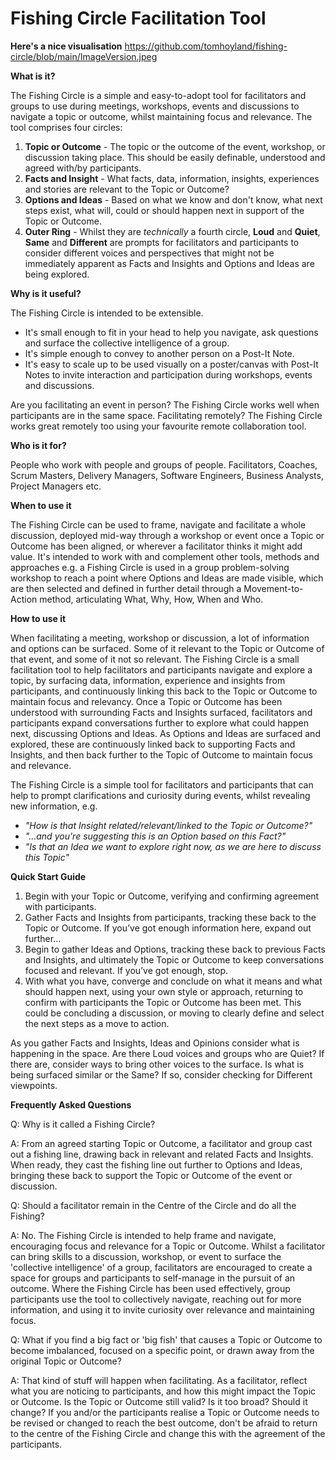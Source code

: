 # Fishing Circle Facilitation Tool

**Here's a nice visualisation**
https://github.com/tomhoyland/fishing-circle/blob/main/ImageVersion.jpeg


**What is it?**

The Fishing Circle is a simple and easy-to-adopt tool for facilitators and groups to use during meetings, workshops, events and discussions to navigate a topic or outcome, whilst maintaining focus and relevance. 
The tool comprises four circles:
1. **Topic or Outcome** - The topic or the outcome of the event, workshop, or discussion taking place. This should be easily definable, understood and agreed with/by participants.
2. **Facts and Insight** - What facts, data, information, insights, experiences and stories are relevant to the Topic or Outcome?
3. **Options and Ideas** - Based on what we know and don't know, what next steps exist, what will, could or should happen next in support of the Topic or Outcome.
4. **Outer Ring** - Whilst they are _technically_ a fourth circle, **Loud** and **Quiet**, **Same** and **Different** are prompts for facilitators and participants to consider different voices and perspectives that might not be immediately apparent as Facts and Insights and Options and Ideas are being explored.



**Why is it useful?**

The Fishing Circle is intended to be extensible. 
- It's small enough to fit in your head to help you navigate, ask questions and surface the collective intelligence of a group. 
- It's simple enough to convey to another person on a Post-It Note. 
- It's easy to scale up to be used visually on a poster/canvas with Post-It Notes to invite interaction and participation during workshops, events and discussions.

Are you facilitating an event in person? The Fishing Circle works well when participants are in the same space. Facilitating remotely? The Fishing Circle works great remotely too using your favourite remote collaboration tool.



**Who is it for?**

People who work with people and groups of people. Facilitators, Coaches, Scrum Masters, Delivery Managers, Software Engineers, Business Analysts, Project Managers etc. 



**When to use it**

The Fishing Circle can be used to frame, navigate and facilitate a whole discussion, deployed mid-way through a workshop or event once a Topic or Outcome has been aligned, or wherever a facilitator thinks it might add value. It's intended to work with and complement other tools, methods and approaches e.g. a Fishing Circle is used in a group problem-solving workshop to reach a point where Options and Ideas are made visible, which are then selected and defined in further detail through a Movement-to-Action method, articulating What, Why, How, When and Who.



**How to use it**

When facilitating a meeting, workshop or discussion, a lot of information and options can be surfaced. Some of it relevant to the Topic or Outcome of that event, and some of it not so relevant. The Fishing Circle is a small facilitation tool to help facilitators and participants navigate and explore a topic, by surfacing data, information, experience and insights from participants, and continuously linking this back to the Topic or Outcome to maintain focus and relevancy. Once a Topic or Outcome has been understood with surrounding Facts and Insights surfaced, facilitators and participants expand conversations further to explore what could happen next, discussing Options and Ideas. As Options and Ideas are surfaced and explored, these are continuously linked back to supporting Facts and Insights, and then back further to the Topic of Outcome to maintain focus and relevance. 

The Fishing Circle is a simple tool for facilitators and participants that can help to prompt clarifications and curiosity during events, whilst revealing new information, e.g.
- _"How is that Insight related/relevant/linked to the Topic or Outcome?"_
- _"...and you're suggesting this is an Option based on this Fact?"_
- _"Is that an Idea we want to explore right now, as we are here to discuss this Topic"_ 



**Quick Start Guide**

1. Begin with your Topic or Outcome, verifying and confirming agreement with participants.
2. Gather Facts and Insights from participants, tracking these back to the Topic or Outcome. If you’ve got enough information here, expand out further…
3. Begin to gather Ideas and Options, tracking these back to previous Facts and Insights, and ultimately the Topic or Outcome to keep conversations focused and relevant. If you’ve got enough, stop.
4. With what you have, converge and conclude on what it means and what should happen next, using your own style or approach, returning to confirm with participants the Topic or Outcome has been met. This could be concluding a discussion, or moving to clearly define and select the next steps as a move to action. 

As you gather Facts and Insights, Ideas and Opinions consider what is happening in the space. Are there Loud voices and groups who are Quiet? If there are, consider ways to bring other voices to the surface. Is what is being surfaced similar or the Same? If so, consider checking for Different viewpoints.



**Frequently Asked Questions**

Q: Why is it called a Fishing Circle? 

A: From an agreed starting Topic or Outcome, a facilitator and group cast out a fishing line, drawing back in relevant and related Facts and Insights. When ready, they cast the fishing line out further to Options and Ideas, bringing these back to support the Topic or Outcome of the event or discussion. 


Q: Should a facilitator remain in the Centre of the Circle and do all the Fishing?

A: No. The Fishing Circle is intended to help frame and navigate, encouraging focus and relevance for a Topic or Outcome. Whilst a facilitator can bring skills to a discussion, workshop, or event to surface the 'collective intelligence' of a group, facilitators are encouraged to create a space for groups and participants to self-manage in the pursuit of an outcome. Where the Fishing Circle has been used effectively, group participants use the tool to collectively navigate, reaching out for more information, and using it to invite curiosity over relevance and maintaining focus. 


Q: What if you find a big fact or 'big fish' that causes a Topic or Outcome to become imbalanced, focused on a specific point, or drawn away from the original Topic or Outcome? 

A: That kind of stuff will happen when facilitating. As a facilitator, reflect what you are noticing to participants, and how this might impact the Topic or Outcome. Is the Topic or Outcome still valid? Is it too broad? Should it change? If you and/or the participants realise a Topic or Outcome needs to be revised or changed to reach the best outcome, don't be afraid to return to the centre of the Fishing Circle and change this with the agreement of the participants.
